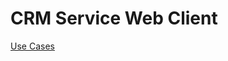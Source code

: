 # CRM Service Web Client

[Use Cases](https://github.com/silesnet/crm-web-client/wiki/CRM-Use-Cases)
